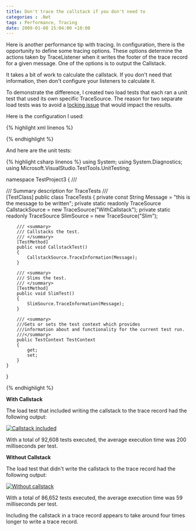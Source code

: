 ```yaml
---
title: Don't trace the callstack if you don't need to
categories : .Net
tags : Performance, Tracing
date: 2009-01-08 15:04:00 +10:00
---
```


Here is another performance tip with tracing. In configuration, there is the opportunity to define some tracing options. These options determine the actions taken by TraceListener when it writes the footer of the trace record for a given message. One of the options is to output the Callstack.   It takes a bit of work to calculate the callstack. If you don't need that information, then don't configure your listeners to calculate it.   To demonstrate the difference, I created two load tests that each ran a unit test that used its own specific TraceSource. The reason for two separate load tests was to avoid a [locking issue][0] that would impact the results.   Here is the configuration I used:

{% highlight xml linenos %}
<?xml version="1.0" encoding="utf-8" ?> 
<configuration> 
  <system.diagnostics> 
    <trace useGlobalLock="false" /> 
    <sources> 
      <source name="WithCallstack" 
              switchValue="All"> 
        <listeners> 
          <clear /> 
          <add type="System.Diagnostics.DefaultTraceListener, System, Version=2.0.0.0, Culture=neutral, PublicKeyToken=b77a5c561934e089" 
              name="SlimListener" 
              traceOutputOptions="Callstack" /> 
        </listeners> 
      </source> 
      <source name="Slim" 
              switchValue="All"> 
        <listeners> 
          <clear /> 
          <add type="System.Diagnostics.DefaultTraceListener, System, Version=2.0.0.0, Culture=neutral, PublicKeyToken=b77a5c561934e089" 
              name="SlimListener" /> 
        </listeners> 
      </source> 
    </sources> 
  </system.diagnostics> 
</configuration> 

{% endhighlight %}And here are the unit tests: 

{% highlight csharp linenos %}
using System; 
using System.Diagnostics; 
using Microsoft.VisualStudio.TestTools.UnitTesting; 

namespace TestProject3 
{ 
    /// <summary> 
    /// Summary description for TraceTests 
    /// </summary> 
    [TestClass] 
    public class TraceTests 
    { 
        private const String Message = "this is the message to be written"; 
        private static readonly TraceSource CallstackSource = new TraceSource("WithCallstack"); 
        private static readonly TraceSource SlimSource = new TraceSource("Slim"); 

        /// <summary> 
        /// Callstacks the test. 
        /// </summary> 
        [TestMethod] 
        public void CallstackTest() 
        { 
            CallstackSource.TraceInformation(Message); 
        } 

        /// <summary> 
        /// Slims the test. 
        /// </summary> 
        [TestMethod] 
        public void SlimTest() 
        { 
            SlimSource.TraceInformation(Message); 
        } 

        /// <summary> 
        ///Gets or sets the test context which provides 
        ///information about and functionality for the current test run. 
        ///</summary> 
        public TestContext TestContext 
        { 
            get; 
            set; 
        } 
    } 
} 

{% endhighlight %}**With Callstack** 
The load test that included writing the callstack to the trace record had the following output: 
[![Callstack included][2]][1]
With a total of 92,608 tests executed, the average execution time was 200 milliseconds per test. 
**Without Callstack** 
The load test that didn't write the callstack to the trace record had the following output: 
[![Without callstack][4]][3]
With a total of 86,652 tests executed, the average execution time was 59 milliseconds per test. 
Including the callstack in a trace record appears to take around four times longer to write a trace record. [0]: /2009/01/08/Disable-Trace-UseGlobalLock-For-Better-Tracing-Performance/[1]: /blogfiles/WindowsLiveWriter/Donttracethecallstackifyoudontneedto_D15F/image_8.png[2]: /blogfiles/WindowsLiveWriter/Donttracethecallstackifyoudontneedto_D15F/image_thumb_3.png[3]: /blogfiles/WindowsLiveWriter/Donttracethecallstackifyoudontneedto_D15F/image_6.png[4]: /blogfiles/WindowsLiveWriter/Donttracethecallstackifyoudontneedto_D15F/image_thumb_2.png